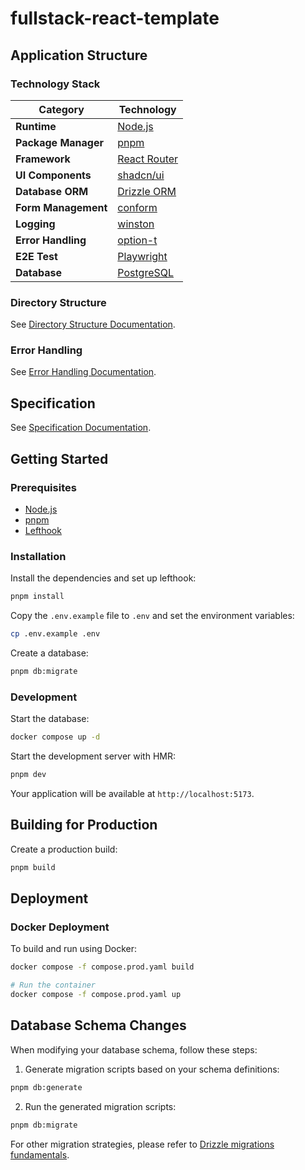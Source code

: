# fullstack-react-template

## Application Structure

### Technology Stack

| Category            | Technology                                       |
| ------------------- | ------------------------------------------------ |
| **Runtime**         | [Node.js](https://nodejs.org)                    |
| **Package Manager** | [pnpm](https://pnpm.io)                          |
| **Framework**       | [React Router](https://reactrouter.com)          |
| **UI Components**   | [shadcn/ui](https://ui.shadcn.com)               |
| **Database ORM**    | [Drizzle ORM](https://orm.drizzle.team)          |
| **Form Management** | [conform](https://conform.guide)                 |
| **Logging**         | [winston](https://github.com/winstonjs/winston)  |
| **Error Handling**  | [option-t](https://github.com/option-t/option-t) |
| **E2E Test**        | [Playwright](https://playwright.dev)             |
| **Database**        | [PostgreSQL](https://www.postgresql.org)         |

### Directory Structure

See [Directory Structure Documentation](/docs/directory-structure.md).

### Error Handling

See [Error Handling Documentation](/docs/error-handling.md).

## Specification

See [Specification Documentation](/docs/specification.md).

## Getting Started

### Prerequisites

- [Node.js](https://nodejs.org)
- [pnpm](https://pnpm.io)
- [Lefthook](https://lefthook.dev/)

### Installation

Install the dependencies and set up lefthook:

```bash
pnpm install
```

Copy the `.env.example` file to `.env` and set the environment variables:

```bash
cp .env.example .env
```

Create a database:

```bash
pnpm db:migrate
```

### Development

Start the database:

```bash
docker compose up -d
```

Start the development server with HMR:

```bash
pnpm dev
```

Your application will be available at `http://localhost:5173`.

## Building for Production

Create a production build:

```bash
pnpm build
```

## Deployment

### Docker Deployment

To build and run using Docker:

```bash
docker compose -f compose.prod.yaml build

# Run the container
docker compose -f compose.prod.yaml up
```

## Database Schema Changes

When modifying your database schema, follow these steps:

1. Generate migration scripts based on your schema definitions:

```bash
pnpm db:generate
```

2. Run the generated migration scripts:

```bash
pnpm db:migrate
```

For other migration strategies, please refer to [Drizzle migrations fundamentals](https://orm.drizzle.team/docs/migrations).
